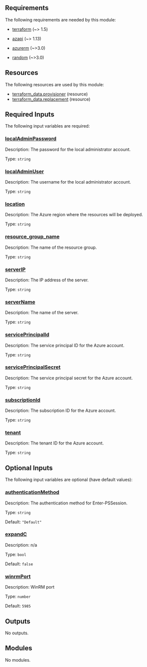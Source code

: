 <!-- BEGIN_TF_DOCS -->


<!-- markdownlint-disable MD033 -->
## Requirements

The following requirements are needed by this module:

- <a name="requirement_terraform"></a> [terraform](#requirement\_terraform) (~> 1.5)

- <a name="requirement_azapi"></a> [azapi](#requirement\_azapi) (~> 1.13)

- <a name="requirement_azurerm"></a> [azurerm](#requirement\_azurerm) (~>3.0)

- <a name="requirement_random"></a> [random](#requirement\_random) (~>3.0)

## Resources

The following resources are used by this module:

- [terraform_data.provisioner](https://registry.terraform.io/providers/hashicorp/terraform/latest/docs/resources/data) (resource)
- [terraform_data.replacement](https://registry.terraform.io/providers/hashicorp/terraform/latest/docs/resources/data) (resource)

<!-- markdownlint-disable MD013 -->
## Required Inputs

The following input variables are required:

### <a name="input_localAdminPassword"></a> [localAdminPassword](#input\_localAdminPassword)

Description: The password for the local administrator account.

Type: `string`

### <a name="input_localAdminUser"></a> [localAdminUser](#input\_localAdminUser)

Description: The username for the local administrator account.

Type: `string`

### <a name="input_location"></a> [location](#input\_location)

Description: The Azure region where the resources will be deployed.

Type: `string`

### <a name="input_resource_group_name"></a> [resource\_group\_name](#input\_resource\_group\_name)

Description: The name of the resource group.

Type: `string`

### <a name="input_serverIP"></a> [serverIP](#input\_serverIP)

Description: The IP address of the server.

Type: `string`

### <a name="input_serverName"></a> [serverName](#input\_serverName)

Description: The name of the server.

Type: `string`

### <a name="input_servicePrincipalId"></a> [servicePrincipalId](#input\_servicePrincipalId)

Description: The service principal ID for the Azure account.

Type: `string`

### <a name="input_servicePrincipalSecret"></a> [servicePrincipalSecret](#input\_servicePrincipalSecret)

Description: The service principal secret for the Azure account.

Type: `string`

### <a name="input_subscriptionId"></a> [subscriptionId](#input\_subscriptionId)

Description: The subscription ID for the Azure account.

Type: `string`

### <a name="input_tenant"></a> [tenant](#input\_tenant)

Description: The tenant ID for the Azure account.

Type: `string`

## Optional Inputs

The following input variables are optional (have default values):

### <a name="input_authenticationMethod"></a> [authenticationMethod](#input\_authenticationMethod)

Description: The authentication method for Enter-PSSession.

Type: `string`

Default: `"Default"`

### <a name="input_expandC"></a> [expandC](#input\_expandC)

Description: n/a

Type: `bool`

Default: `false`

### <a name="input_winrmPort"></a> [winrmPort](#input\_winrmPort)

Description: WinRM port

Type: `number`

Default: `5985`

## Outputs

No outputs.

## Modules

No modules.

<!-- END_TF_DOCS -->